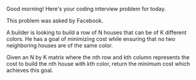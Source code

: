 Good morning! Here's your coding interview problem for today.

This problem was asked by Facebook.

A builder is looking to build a row of N houses that can be of K different colors. 
He has a goal of minimizing cost while ensuring that no two neighboring houses are 
of the same color.

Given an N by K matrix where the nth row and kth column represents the cost to build 
the nth house with kth color, return the minimum cost which achieves this goal.

